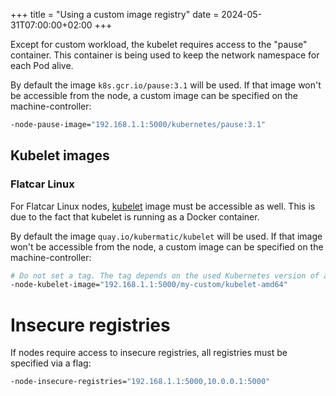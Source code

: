 +++
title = "Using a custom image registry"
date = 2024-05-31T07:00:00+02:00
+++

Except for custom workload, the kubelet requires access to the "pause" container. This container is
being used to keep the network namespace for each Pod alive.

By default the image `k8s.gcr.io/pause:3.1` will be used. If that image won't be accessible from
the node, a custom image can be specified on the machine-controller:

```bash
-node-pause-image="192.168.1.1:5000/kubernetes/pause:3.1"
```

## Kubelet images

### Flatcar Linux

For Flatcar Linux nodes, [kubelet][1] image must be accessible as well. This is due to the fact
that kubelet is running as a Docker container.

By default the image `quay.io/kubermatic/kubelet` will be used. If that image won't be accessible
from the node, a custom image can be specified on the machine-controller:

```bash
# Do not set a tag. The tag depends on the used Kubernetes version of a machine.
-node-kubelet-image="192.168.1.1:5000/my-custom/kubelet-amd64"
```

# Insecure registries

If nodes require access to insecure registries, all registries must be specified via a flag:

```bash
-node-insecure-registries="192.168.1.1:5000,10.0.0.1:5000"
```

[1]: https://quay.io/kubermatic/kubelet
